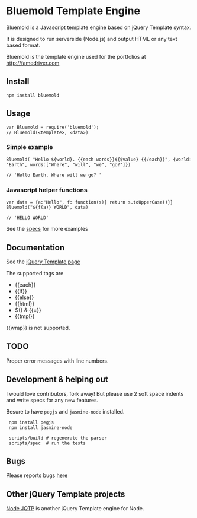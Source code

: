 # Bluemold Template Engine

Bluemold is a Javascript template engine based on jQuery Template syntax.

It is designed to run serverside (Node.js) and output HTML or any text based format.

Bluemold is the template engine used for the portfolios at http://famedriver.com

## Install
    npm install bluemold

## Usage
    var Bluemold = require('bluemold');
    // Bluemold(<template>, <data>)

### Simple example
    Bluemold( "Hello ${world}. {{each words}}${$value} {{/each}}", {world: "Earth", words:["Where", "will", "we", "go?"]})

    // 'Hello Earth. Where will we go? '

### Javascript helper functions
    var data = {a:"Hello", f: function(s){ return s.toUpperCase()}}
    Bluemold("${f(a)} WORLD", data)

    // 'HELLO WORLD'

See the [specs]("https://github.com/jweir/Bluemold/tree/master/spec") for more examples

## Documentation

See the [jQuery Template page](http://api.jquery.com/category/plugins/templates/)

The supported tags are

* {{each}}
* {{if}}
* {{else}}
* {{html}}
* ${} & {{=}}
* {{tmpl}}

{{wrap}} is not supported.

## TODO

Proper error messages with line numbers.

## Development & helping out

I would love contributors, fork away! But please use 2 soft space indents and write specs for any new features.

Besure to have `pegjs` and `jasmine-node` installed.   

     npm install pegjs
     npm install jasmine-node

     scripts/build # regenerate the parser
     scripts/spec  # run the tests 

## Bugs

Please reports bugs [here](https://github.com/jweir/Bluemold/issues)

## Other jQuery Template projects

[Node JQTP](https://github.com/kof/node-jqtpl) is another jQuery Template engine for Node.
